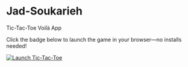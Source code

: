# Jad-Soukarieh
 Tic-Tac-Toe Voilà App

Click the badge below to launch the game in your browser—no installs needed!

[![Launch Tic-Tac-Toe](https://mybinder.org/badge_logo.svg)](https://mybinder.org/v2/gh/JadAlSoukarieh/Jad-Soukarieh/main?urlpath=voila%2Frender%2FXOXO_Game.ipynb)
